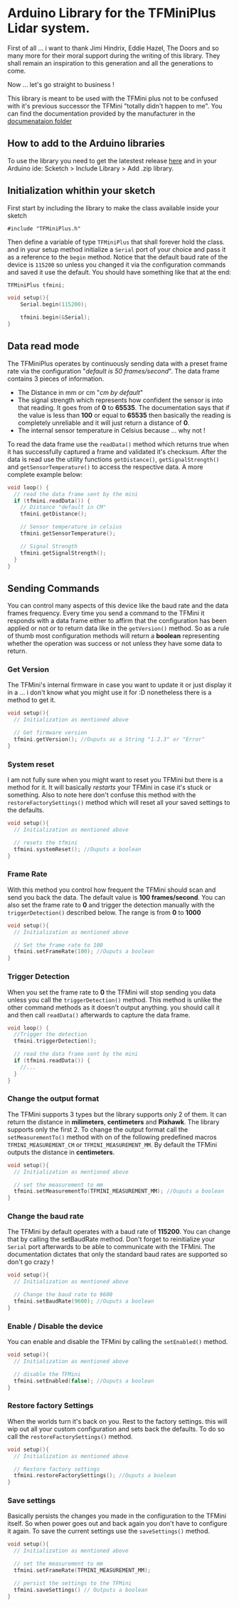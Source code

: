 # Arduino Library for the TFMiniPlus Lidar system.

First of all ... i want to thank Jimi Hindrix, Eddie Hazel, The Doors and so many more for their moral support during the writing of this library. They shall remain an inspiration to this generation and all the generations to come. 

Now ... let's go straight to business !

This library is meant to be used with the TFMini plus not to be confused with it's previous successor the TFMini "totally didn't happen to me". You can find the documentation provided by the manufacturer in the [documenataion folder](/documentation)

## How to add to the Arduino libraries

To use the library you need to get the latestest release [here](https://github.com/senegalo/TFMiniPlus/releases/latest) and in your Arduino ide: Scketch > Include Library > Add .zip library.

## Initialization whithin your sketch

First start by including the library to make the class available inside your sketch  

```
#include "TFMiniPlus.h"
```

Then define a variable of type `TFMiniPlus` that shall forever hold the class. and in your setup method initialize a `Serial` port of your choice and pass it as a reference to the `begin` method. Notice that the default baud rate of the device is `115200` so unless you changed it via the configuration commands and saved it use the default. You should have something like that at the end:

``` c++
TFMiniPlus tfmini;

void setup(){
    Serial.begin(115200);

    tfmini.begin(&Serial);
}
```

## Data read mode

The TFMiniPlus operates by continuously sending data with a preset frame rate via the configuration "_default is 50 frames/second_". The data frame contains 3 pieces of information.

* The Distance in mm or cm "_cm by default_"
* The signal strength which represents how confident the sensor is into that reading. It goes from of **0** to **65535**. The documentation says that if the value is less than **100** or equal to **65535** then basically the reading is completely unreliable and it will just return a distance of **0**. 
* The internal sensor temperature in Celsius because ... why not !

To read the data frame use the `readData()` method which returns true when it has successfully captured a frame and validated it's checksum. After the data is read use the utility functions `getDistance()`, `getSignalStrength()` and `getSensorTemperature()` to access the respective data. A more complete example below:

``` c++
void loop() {
  // read the data frame sent by the mini
  if (tfmini.readData()) {
    // Distance "default in CM"
    tfmini.getDistance();

    // Sensor temperature in celsius
    tfmini.getSensorTemperature();

    // Signal Strength
    tfmini.getSignalStrength();
  }
}
```

## Sending Commands

You can control many aspects of this device like the baud rate and the data frames frequency. Every time you send a command to the TFMini it responds with a data frame either to affirm that the configuration has been applied or not or to return data like in the `getVersion()` method. So as a rule of thumb most configuration methods will return a **boolean** representing whether the operation was success or not unless they have some data to return.

### Get Version

The TFMini's internal firmware in case you want to update it or just display it in a ... i don't know what you might use it for :D nonetheless there is a method to get it.

```c++
void setup(){
  // Initialization as mentioned above

  // Get firmware version
  tfmini.getVersion(); //Ouputs as a String "1.2.3" or "Error" 
}
```

### System reset

I am not fully sure when you might want to reset you TFMini but there is a method for it. It will basically _restarts_ your TFMini in case it's stuck or something. Also to note here don't confuse this method with the `restoreFactorySettings()` method which will reset all your saved settings to the defaults.

```c++
void setup(){
  // Initialization as mentioned above

  // resets the tfmini
  tfmini.systemReset(); //Ouputs a boolean   
}
```

### Frame Rate

With this method you control how frequent the TFMini should scan and send you back the data. The default value is **100 frames/second**. You can also set the frame rate to **0** and trigger the detection manually with the `triggerDetection()` described below. The range is from **0** to **1000**

```c++
void setup(){
  // Initialization as mentioned above

  // Set the frame rate to 100
  tfmini.setFrameRate(100); //Ouputs a boolean   
}
```

### Trigger Detection

When you set the frame rate to **0** the TFMini will stop sending you data unless you call the `triggerDetection()` method. This method is unlike the other command methods as it doesn't output anything. you should call it and then call `readData()` afterwards to capture the data frame.

```c++
void loop() {
  //Trigger the detection
  tfmini.triggerDetection();

  // read the data frame sent by the mini
  if (tfmini.readData()) {
    //...
  }
}
```

### Change the output format

The TFMini supports 3 types but the library supports only 2 of them. It can return the distance in **milimeters**, **centimeters** and **Pixhawk**. The library supports only the first 2. To change the output format call the `setMeasurementTo()` method with on of the following predefined macros `TFMINI_MEASUREMENT_CM` or `TFMINI_MEASUREMENT_MM`. By default the TFMini outputs the distance in **centimeters**.

```c++
void setup(){
  // Initialization as mentioned above

  // set the measurement to mm
  tfmini.setMeasurementTo(TFMINI_MEASUREMENT_MM); //Ouputs a boolean   
}
```

### Change the baud rate

The TFMini by default operates with a baud rate of **115200**. You can change that by calling the setBaudRate method. Don't forget to reinitialize your `Serial` port afterwards to be able to communicate with the TFMini. The documentation dictates that only the standard baud rates are supported so don't go crazy !

```c++
void setup(){
  // Initialization as mentioned above

  // Change the baud rate to 9600
  tfmini.setBaudRate(9600); //Ouputs a boolean   
}
```

### Enable / Disable the device

You can enable and disable the TFMini by calling the `setEnabled()` method. 


```c++
void setup(){
  // Initialization as mentioned above

  // disable the TFMini
  tfmini.setEnabled(false); //Ouputs a boolean   
}
```

### Restore factory Settings

When the worlds turn it's back on you. Rest to the factory settings. this will wip out all your custom configuration and sets back the defaults. To do so call the `restoreFactorySettings()` method.

```c++
void setup(){
  // Initialization as mentioned above

  // Restore factory settings
  tfmini.restoreFactorySettings(); //Ouputs a boolean   
}
```

### Save settings

Basically persists the changes you made in the configuration to the TFMini itself. So when power goes out and back again you don't have to configure it again. To save the current settings use the `saveSettings()` method.

```c++
void setup(){
  // Initialization as mentioned above

  // set the measurement to mm
  tfmini.setFrameRate(TFMINI_MEASUREMENT_MM); 

  // persist the settings to the TFMini
  tfmini.saveSettings() // Outputs a boolean    
}
```

